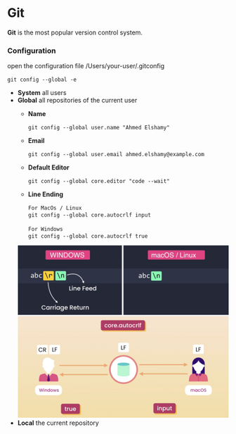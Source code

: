 # Git
**Git** is the most popular version control system.

### Configuration
open the configuration file /Users/your-user/.gitconfig

    git config --global -e

* **System** all users
* **Global** all repositories of the current user
  * **Name**
  
        git config --global user.name "Ahmed Elshamy"
        
  * **Email**
  
        git config --global user.email ahmed.elshamy@example.com
        
  * **Default Editor**
  
        git config --global core.editor "code --wait"
        
  * **Line Ending**
  
        For MacOs / Linux
        git config --global core.autocrlf input
        
        For Windows
        git config --global core.autocrlf true
  
  ![](https://github.com/shamy1st/git/blob/main/config-line-ending-1.png)
  ![](https://github.com/shamy1st/git/blob/main/config-line-ending-2.png)
* **Local** the current repository
